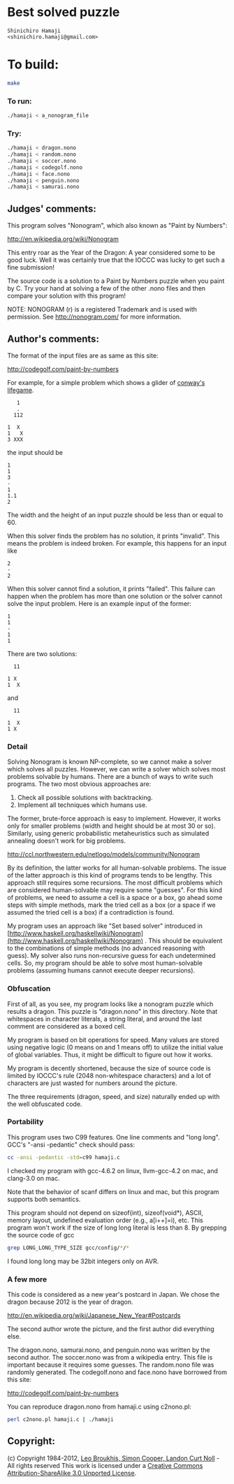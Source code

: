 # Best solved puzzle

    Shinichiro Hamaji  
    <shinichiro.hamaji@gmail.com>  

# To build:

```sh
make
```

### To run:

```sh
./hamaji < a_nonogram_file
```

### Try:

```sh
./hamaji < dragon.nono
./hamaji < random.nono
./hamaji < soccer.nono
./hamaji < codegolf.nono
./hamaji < face.nono
./hamaji < penguin.nono
./hamaji < samurai.nono
```

## Judges' comments:

This program solves "Nonogram", which also known as "Paint by Numbers":

<http://en.wikipedia.org/wiki/Nonogram>

This entry roar as the Year of the Dragon: A year considered
some to be good luck.  Well it was certainly true that the
IOCCC was lucky to get such a fine submission!

The source code is a solution to a Paint by Numbers puzzle when you
paint by C.  Try your hand at solving a few of the other .nono
files and then compare your solution with this program!

NOTE: NONOGRAM (r) is a registered Trademark and is used with permission.
      See http://nonogram.com/ for more information.

## Author's comments:

The format of the input files are as same as this site:

<http://codegolf.com/paint-by-numbers>

For example, for a simple problem which shows a glider of [conway's
lifegame](http://en.wikipedia.org/wiki/Conway's_Game_of_Life).

       1
       .
      112
    
    1  X
    1   X
    3 XXX

the input should be

    1
    1
    3
    -
    1
    1.1
    2

The width and the height of an input puzzle should be less than or
equal to 60.

When this solver finds the problem has no solution, it prints "invalid".
This means the problem is indeed broken. For example, this happens for
an input like

    2
    -
    2

When this solver cannot find a solution, it prints "failed". This
failure can happen when the problem has more than one solution or the
solver cannot solve the input problem. Here is an example input of the
former:

    1
    1
    -
    1
    1

There are two solutions:

      11
    
    1 X 
    1  X

and

      11
    
    1  X
    1 X 

### Detail

Solving Nonogram is known NP-complete, so we cannot make a solver
which solves all puzzles. However, we can write a solver which solves
most problems solvable by humans. There are a bunch of ways to write
such programs. The two most obvious approaches are:

1. Check all possible solutions with backtracking.
2. Implement all techniques which humans use.

The former, brute-force approach is easy to implement. However, it
works only for smaller problems (width and height should be at most 30
or so). Similarly, using generic probabilistic metaheuristics such as
simulated annealing doesn't work for big problems.

<http://ccl.northwestern.edu/netlogo/models/community/Nonogram>

By its definition, the latter works for all human-solvable
problems. The issue of the latter approach is this kind of programs
tends to be lengthy. This approach still requires some recursions. The
most difficult problems which are considered human-solvable may
require some "guesses". For this kind of problems, we need to assume a
cell is a space or a box, go ahead some steps with simple methods,
mark the tried cell as a box (or a space if we assumed the tried cell
is a box) if a contradiction is found.

My program uses an approach like "Set based solver" introduced in
[http://www.haskell.org/haskellwiki/Nonogram](http://www.haskell.org/haskellwiki/Nonogram) .
This should be equivalent to the combinations of simple methods (no
advanced reasoning with guess). My solver also runs non-recursive
guess for each undetermined cells. So, my program should be able to
solve most human-solvable problems (assuming humans cannot execute
deeper recursions).

### Obfuscation

First of all, as you see, my program looks like a nonogram puzzle
which results a dragon. This puzzle is "dragon.nono" in this
directory. Note that whitespaces in character literals, a string
literal, and around the last comment are considered as a boxed cell.

My program is based on bit operations for speed. Many values are
stored using negative logic (0 means on and 1 means off) to utilize
the initial value of global variables. Thus, it might be difficult to
figure out how it works.

My program is decently shortened, because the size of source code is
limited by IOCCC's rule (2048 non-whitespace characters) and a lot of
characters are just wasted for numbers around the picture.

The three requirements (dragon, speed, and size) naturally ended up
with the well obfuscated code.

### Portability

This program uses two C99 features. One line comments and "long long".
GCC's "-ansi -pedantic" check should pass:

```sh
cc -ansi -pedantic -std=c99 hamaji.c
```

I checked my program with gcc-4.6.2 on linux, llvm-gcc-4.2 on mac, and
clang-3.0 on mac.

Note that the behavior of scanf differs on linux and mac, but this
program supports both semantics.

This program should not depend on sizeof(int), sizeof(void*), ASCII,
memory layout, undefined evaluation order (e.g., a[i++]=i), etc. 
This program won't work if the size of long long literal is less than 8.
By grepping the source code of gcc

```sh
grep LONG_LONG_TYPE_SIZE gcc/config/*/*
```

I found long long may be 32bit integers only on AVR.

### A few more

This code is considered as a new year's postcard in Japan. We chose
the dragon because 2012 is the year of dragon.

<http://en.wikipedia.org/wiki/Japanese_New_Year#Postcards>

The second author wrote the picture, and the first author did
everything else.

The dragon.nono, samurai.nono, and penguin.nono was written by the
second author.  The soccer.nono was from a wikipedia entry.  This file
is important because it requires some guesses.  The random.nono file
was randomly generated. The codegolf.nono and face.nono have borrowed
from this site:

<http://codegolf.com/paint-by-numbers>

You can reproduce dragon.nono from hamaji.c using c2nono.pl:

```sh
perl c2nono.pl hamaji.c | ./hamaji
```

## Copyright:

(c) Copyright 1984-2012, [Leo Broukhis, Simon Cooper, Landon Curt Noll][judges] - All rights reserved
This work is licensed under a [Creative Commons Attribution-ShareAlike 3.0 Unported License][cc].

[judges]: http://www.ioccc.org/judges.html
[cc]: http://creativecommons.org/licenses/by-sa/3.0/
